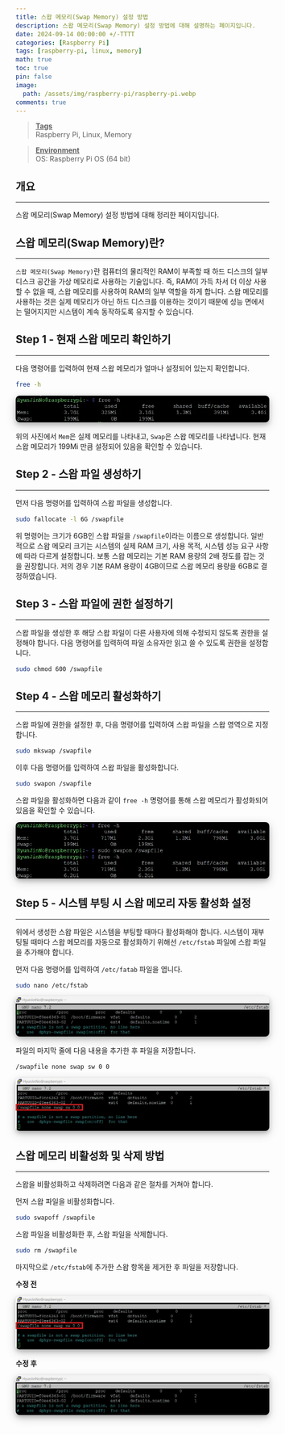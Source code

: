 ```yaml
---
title: 스왑 메모리(Swap Memory) 설정 방법
description: 스왑 메모리(Swap Memory) 설정 방법에 대해 설명하는 페이지입니다.
date: 2024-09-14 00:00:00 +/-TTTT
categories: [Raspberry Pi]
tags: [raspberry-pi, linux, memory]
math: true
toc: true
pin: false
image:
  path: /assets/img/raspberry-pi/raspberry-pi.webp
comments: true
---
```


<blockquote class="prompt-info"><p><strong><u>Tags</u></strong> <br />
Raspberry Pi, Linux, Memory</p></blockquote>

<blockquote class="prompt-info"><p><strong><u>Environment</u></strong> <br />
OS: Raspberry Pi OS (64 bit) </p></blockquote>

## 개요

<hr />

스왑 메모리(Swap Memory) 설정 방법에 대해 정리한 페이지입니다.

## 스왑 메모리(Swap Memory)란?

<hr />

`스왑 메모리(Swap Memory)`란 컴퓨터의 물리적인 RAM이 부족할 때 하드 디스크의 일부 디스크 공간을 가상 메모리로 사용하는 기술입니다. 즉, RAM이 가득 차서 더 이상 사용할 수 없을 때, 스왑 메모리를 사용하여 RAM의 일부 역할을 하게 합니다. 스왑 메모리를 사용하는 것은 실제 메모리가 아닌 하드 디스크를 이용하는 것이기 때문에 성능 면에서는 떨어지지만 시스템이 계속 동작하도록 유지할 수 있습니다.

## Step 1 - 현재 스왑 메모리 확인하기

<hr />

다음 명령어를 입력하여 현재 스왑 메모리가 얼마나 설정되어 있는지 확인합니다.

```bash
free -h
```

<img src="/assets/img/raspberry-pi/swap-memory/pic1.webp" alt="pic1" style="box-shadow: 0 4px 8px 0 rgba(0, 0, 0, 0.2), 0 6px 20px 0 rgba(0, 0, 0, 0.19); border-radius: 0.5rem"/>

위의 사진에서 `Mem`은 실제 메모리를 나타내고, `Swap`은 스왑 메모리를 나타냅니다. 현재 스왑 메모리가 199Mi 만큼 설정되어 있음을 확인할 수 있습니다.

## Step 2 - 스왑 파일 생성하기

<hr />

먼저 다음 명령어를 입력하여 스왑 파일을 생성합니다.

```bash
sudo fallocate -l 6G /swapfile
```

위 명령어는 크기가 6GB인 스왑 파일을 `/swapfile`이라는 이름으로 생성합니다. 일반적으로 스왑 메모리 크기는 시스템의 실제 RAM 크기, 사용 목적, 시스템 성능 요구 사항에 따라 다르게 설정합니다. 보통 스왑 메모리는 기본 RAM 용량의 2배 정도를 잡는 것을 권장합니다. 저의 경우 기본 RAM 용량이 4GB이므로 스왑 메모리 용량을 6GB로 결정하였습니다.

## Step 3 - 스왑 파일에 권한 설정하기

<hr />

스왑 파일을 생성한 후 해당 스왑 파일이 다른 사용자에 의해 수정되지 않도록 권한을 설정해야 합니다. 다음 명령어를 입력하여 파일 소유자만 읽고 쓸 수 있도록 권한을 설정합니다.

```bash
sudo chmod 600 /swapfile
```

## Step 4 - 스왑 메모리 활성화하기

<hr />

스왑 파일에 권한을 설정한 후, 다음 명령어를 입력하여 스왑 파일을 스왑 영역으로 지정합니다.

```bash
sudo mkswap /swapfile
```

이후 다음 명령어를 입력하여 스왑 파일을 활성화합니다.

```bash
sudo swapon /swapfile
```

스왑 파일을 활성화하면 다음과 같이 `free -h` 명령어를 통해 스왑 메모리가 활성화되어 있음을 확인할 수 있습니다.

<img src="/assets/img/raspberry-pi/swap-memory/pic2.webp" alt="pic2" style="box-shadow: 0 4px 8px 0 rgba(0, 0, 0, 0.2), 0 6px 20px 0 rgba(0, 0, 0, 0.19); border-radius: 0.5rem"/>

## Step 5 - 시스템 부팅 시 스왑 메모리 자동 활성화 설정

<hr />

위에서 생성한 스왑 파일은 시스템을 부팅할 때마다 활성화해야 합니다. 시스템이 재부팅될 때마다 스왑 메모리를 자동으로 활성화하기 위해선 `/etc/fstab` 파일에 스왑 파일을 추가해야 합니다.

먼저 다음 명령어를 입력하여 `/etc/fatab` 파일을 엽니다.

```bash
sudo nano /etc/fstab
```

<img src="/assets/img/raspberry-pi/swap-memory/pic3.webp" alt="pic3" style="box-shadow: 0 4px 8px 0 rgba(0, 0, 0, 0.2), 0 6px 20px 0 rgba(0, 0, 0, 0.19); border-radius: 0.5rem"/>

파일의 마지막 줄에 다음 내용을 추가한 후 파일을 저장합니다.

```bash
/swapfile none swap sw 0 0
```

<img src="/assets/img/raspberry-pi/swap-memory/pic4.webp" alt="pic4" style="box-shadow: 0 4px 8px 0 rgba(0, 0, 0, 0.2), 0 6px 20px 0 rgba(0, 0, 0, 0.19); border-radius: 0.5rem"/>

## 스왑 메모리 비활성화 및 삭제 방법

<hr />

스왑을 비활성화하고 삭제하려면 다음과 같은 절차를 거쳐야 합니다.

먼저 스왑 파일을 비활성화합니다.

```bash
sudo swapoff /swapfile
```

스왑 파일을 비활성화한 후, 스왑 파일을 삭제합니다.

```bash
sudo rm /swapfile
```

마지막으로 `/etc/fstab`에 추가한 스왑 항목을 제거한 후 파일을 저장합니다.

**수정 전**

<img src="/assets/img/raspberry-pi/swap-memory/pic4.webp" alt="pic4" style="box-shadow: 0 4px 8px 0 rgba(0, 0, 0, 0.2), 0 6px 20px 0 rgba(0, 0, 0, 0.19); border-radius: 0.5rem"/>

**수정 후**

<img src="/assets/img/raspberry-pi/swap-memory/pic3.webp" alt="pic3" style="box-shadow: 0 4px 8px 0 rgba(0, 0, 0, 0.2), 0 6px 20px 0 rgba(0, 0, 0, 0.19); border-radius: 0.5rem"/>

